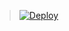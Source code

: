 > [![Deploy](https://www.herokucdn.com/deploy/button.png)](https://dashboard.heroku.com/new?template=https://github.com/utick/v2hero)
